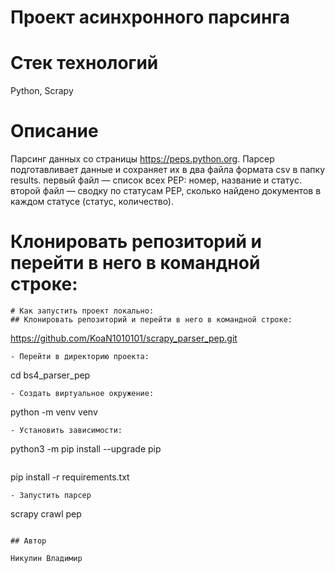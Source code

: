 # Проект асинхронного парсинга
# Стек технологий
Python, Scrapy

# Описание
Парсинг данных со страницы https://peps.python.org. Парсер подготавливает данные и сохраняет их в два файла формата csv в папку results.
первый файл — список всех PEP: номер, название и статус.
второй файл — сводку по статусам PEP, сколько найдено документов в каждом статусе (статус, количество).

# Клонировать репозиторий и перейти в него в командной строке:
```
# Как запустить проект локально:
## Клонировать репозиторий и перейти в него в командной строке:
```
https://github.com/KoaN1010101/scrapy_parser_pep.git
```
- Перейти в директорию проекта:
```
cd bs4_parser_pep
```
- Создать виртуальное окружение:
```
python -m venv venv
```
- Установить зависимости:
```
python3 -m pip install --upgrade pip
```
```
pip install -r requirements.txt
```
- Запустить парсер
```
scrapy crawl pep
```

## Автор

Никулин Владимир
